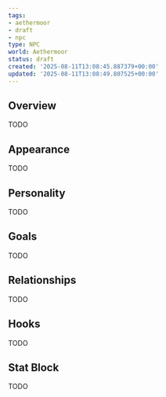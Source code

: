 ```yaml
---
tags:
- aethermoor
- draft
- npc
type: NPC
world: Aethermoor
status: draft
created: '2025-08-11T13:08:45.887379+00:00'
updated: '2025-08-11T13:08:49.807525+00:00'
---
```



## Overview

TODO
## Appearance

TODO
## Personality

TODO
## Goals

TODO
## Relationships

TODO
## Hooks

TODO
## Stat Block

TODO
